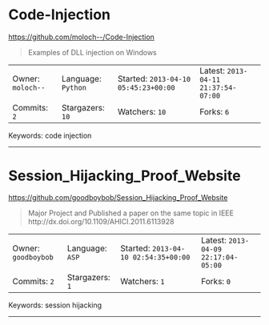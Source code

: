 # Code-Injection

https://github.com/moloch--/Code-Injection
<blockquote>
Examples of DLL injection on Windows 
</blockquote>

<table><tr>
<tr><td>Owner: <code>moloch--</code></td>
    <td>Language: <code>Python</code></td>
    <td>Started: <code>2013-04-10 05:45:23+00:00</code></td>
    <td>Latest: <code>2013-04-11 21:37:54-07:00</code></td></tr>
<tr><td>Commits: <code>2</code></td>
    <td>Stargazers: <code>10</code></td>
    <td>Watchers: <code>10</code></td>
    <td>Forks: <code>6</code></td></tr>
</table>
Keywords: code injection

---

# Session_Hijacking_Proof_Website

https://github.com/goodboybob/Session_Hijacking_Proof_Website
<blockquote>
Major Project and Published a paper on the same topic in IEEE http://dx.doi.org/10.1109/AHICI.2011.6113928
</blockquote>

<table><tr>
<tr><td>Owner: <code>goodboybob</code></td>
    <td>Language: <code>ASP</code></td>
    <td>Started: <code>2013-04-10 02:54:35+00:00</code></td>
    <td>Latest: <code>2013-04-09 22:17:04-05:00</code></td></tr>
<tr><td>Commits: <code>2</code></td>
    <td>Stargazers: <code>1</code></td>
    <td>Watchers: <code>1</code></td>
    <td>Forks: <code>0</code></td></tr>
</table>
Keywords: session hijacking

---

